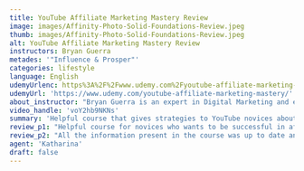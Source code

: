 ```yaml
---
title: YouTube Affiliate Marketing Mastery Review
image: images/Affinity-Photo-Solid-Foundations-Review.jpeg
thumb: images/Affinity-Photo-Solid-Foundations-Review.jpeg
alt: YouTube Affiliate Marketing Mastery Review
instructors: Bryan Guerra
metades: '"Influence & Prosper"'
categories: lifestyle
language: English
udemyUrlenc: https%3A%2F%2Fwww.udemy.com%2Fyoutube-affiliate-marketing-mastery%2F
udemyUrl: 'https://www.udemy.com/youtube-affiliate-marketing-mastery/'
about_instructor: "Bryan Guerra is an expert in Digital Marketing and eCommerce. He offers the course in order to help people who wants to be more successful in their online business. As of now, he's currently focusing in different online creations. He has his own drop shipping site and also have an experience in affiliate marketing. "
video_handle: 'voY2hb9NKNs'
summary: 'Helpful course that gives strategies to YouTube novices about affiliate marketing. Core concepts were very detailed and highlighted.'
review_p1: "Helpful course for novices who wants to be successful in affiliate marketing. Core concepts were highlighted and taught very well. Numerous strategies that were shown are easy to follow and practical. Lots of fascinating stuff that give new perspective. Presents YouTube as a very good platform and discusses all the possibilities and opportunities with the site. Course structure was well-thought out and organized well. "
review_p2: "All the information present in the course was up to date and shows a great business model. It teaches you to be more strategic. Being more strategic means knowing the flexibility of the site and how well you could use it in order to earn more money. Bryan is a great instructor and manages to be straight to the point. He offers a good course with a simple and excellent content. The resources available for students were helpful and he is very fascinating when he talks. He presents the course in such a way that it is doable for the students. The course was beneficial and presents an interesting lecture from a very phenomenal instructor. All the stuff that was taught in the course works well in real life and the length of the course helps the student to digest the materials easily. Overall, excellent content and great instructor. "
agent: 'Katharina'
draft: false
---
```


